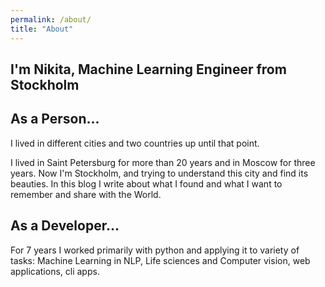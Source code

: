 ```yaml
---
permalink: /about/
title: "About"
---
```


## I'm Nikita, Machine Learning Engineer from Stockholm 

## As a Person...

I lived in different cities and two countries up until that point.

<script type="text/javascript" charset="utf-8" async src="https://api-maps.yandex.ru/services/constructor/1.0/js/?um=constructor%3Aef8361d04d9f2dcd0dd320b80b64d9b396d0deea28fe59dbe4576bf7fb9d77df&amp;width=100%25&amp;height=300&amp;lang=ru_RU&amp;scroll=true"></script>

I lived in Saint Petersburg for more than 20 years and in Moscow for three years. Now I'm Stockholm, and trying to
understand this city and find its beauties. In this blog I write about what I found and what I want to remember and
share with the World.

## As a Developer...

For 7 years I worked primarily with python and applying it to variety of tasks: Machine Learning in NLP, Life sciences
and Computer vision, web applications, cli apps.


